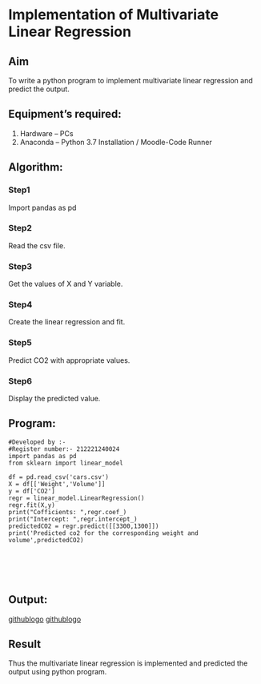 # Implementation of Multivariate Linear Regression
## Aim
To write a python program to implement multivariate linear regression and predict the output.
## Equipment’s required:
1.	Hardware – PCs
2.	Anaconda – Python 3.7 Installation / Moodle-Code Runner
## Algorithm:
### Step1
Import pandas as pd

### Step2
Read the csv file.

### Step3
Get the values of X and Y variable.

### Step4
Create the linear regression and fit.

### Step5
Predict CO2 with appropriate values.

### Step6
Display the predicted value.

## Program:
```
#Developed by :- 
#Register number:- 212221240024
import pandas as pd
from sklearn import linear_model

df = pd.read_csv('cars.csv')
X = df[['Weight','Volume']]
y = df['CO2']
regr = linear_model.LinearRegression()
regr.fit(X,y)
print("Cofficients: ",regr.coef_)
print("Intercept: ",regr.intercept_)
predictedCO2 = regr.predict([[3300,1300]])
print('Predicted co2 for the corresponding weight and volume',predictedCO2)






```
## Output:
[githublogo](multi.png)
[githublogo](multi1.png)

## Result
Thus the multivariate linear regression is implemented and predicted the output using python program.
